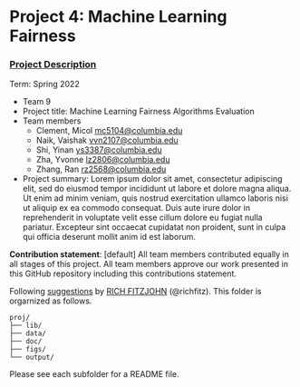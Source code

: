 # Project 4: Machine Learning Fairness

### [Project Description](doc/project4_desc.md)

Term: Spring 2022

+ Team 9
+ Project title: Machine Learning Fairness Algorithms Evaluation
+ Team members
	+ Clement, Micol mc5104@columbia.edu
	+ Naik, Vaishak vvn2107@columbia.edu
	+ Shi, Yinan ys3387@columbia.edu
	+ Zha, Yvonne lz2806@columbia.edu
	+ Zhang, Ran rz2568@columbia.edu
+ Project summary: Lorem ipsum dolor sit amet, consectetur adipiscing elit, sed do eiusmod tempor incididunt ut labore et dolore magna aliqua. Ut enim ad minim veniam, quis nostrud exercitation ullamco laboris nisi ut aliquip ex ea commodo consequat. Duis aute irure dolor in reprehenderit in voluptate velit esse cillum dolore eu fugiat nulla pariatur. Excepteur sint occaecat cupidatat non proident, sunt in culpa qui officia deserunt mollit anim id est laborum.
	
**Contribution statement**: [default] All team members contributed equally in all stages of this project. All team members approve our work presented in this GitHub repository including this contributions statement. 

Following [suggestions](http://nicercode.github.io/blog/2013-04-05-projects/) by [RICH FITZJOHN](http://nicercode.github.io/about/#Team) (@richfitz). This folder is orgarnized as follows.

```
proj/
├── lib/
├── data/
├── doc/
├── figs/
└── output/
```

Please see each subfolder for a README file.
